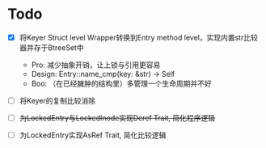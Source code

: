 # Todo

- [x] 将Keyer Struct level Wrapper转换到Entry method level，实现内置str比较器并存于BtreeSet中
     - Pro: 减少抽象开销，让上锁与引用更容易
     - Design: Entry::name_cmp(key: &str) -> Self
     - Boo: （在已经臃肿的结构里）多管理一个生命周期并不好

- [ ] 将Keyer的复制比较消除

- [ ] ~~为LockedEntry与LockedInode实现Deref Trait, 简化程序逻辑~~

- [ ] 为LockedEntry实现AsRef Trait, 简化比较逻辑

